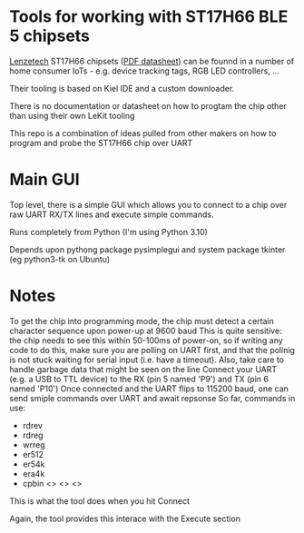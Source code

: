 # Tools for working with ST17H66 BLE 5 chipsets

[Lenzetech](https://www.lenzetech.com/) ST17H66 chipsets ([PDF datasheet](https://www.lenzetech.com/public/store/pdf/jsggs/ST17H66B2_BLE_SoC_Datasheet_v1.1.2.pdf)) can be founnd in a number of home consumer IoTs - e.g. device tracking tags, RGB LED controllers, ...

Their tooling is based on Kiel IDE and a custom downloader.

There is no documentation or datasheet on how to progtam the chip other than using their own LeKit tooling

This repo is a combination of ideas pulled from other makers on how to program and probe the ST17H66 chip over UART

# Main GUI

Top level, there is a simple GUI which allows you to connect to a chip over raw UART RX/TX lines and execute simple commands.

Runs completely from Python (I'm using Python 3.10)

Depends upon pythong package pysimplegui and system package tkinter (eg python3-tk on Ubuntu)

# Notes

To get the chip into programming mode, the chip must detect a certain character sequence upon power-up at 9600 baud
This is quite sensitive: the chip needs to see this within 50-100ms of power-on, so if writing any code to do this, make sure you are polling on UART first, and that the pollnig is not stuck waiting for serial input (i.e. have a timeout). Also, take care to handle garbage data that might be seen on the line
Connect your UART (e.g. a USB to TTL device) to the RX (pin 5 named 'P9') and TX (pin 6 named 'P10')
Once connected and the UART flips to 115200 baud, one can send smiple commands over UART and await repsonse
So far, commands in use:
- rdrev
- rdreg
- wrreg
- er512
- er54k
- era4k
- cpbin <> <> <>


This is what the tool does when you hit Connect

Again, the tool provides this interace with the Execute section
